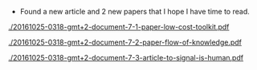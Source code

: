 * Found a new article and 2 new papers that I hope I have time to read.

[./20161025-0318-gmt+2-document-7-1-paper-low-cost-toolkit.pdf](./20161025-0318-gmt+2-document-7-1-paper-low-cost-toolkit.pdf)

[./20161025-0318-gmt+2-document-7-2-paper-flow-of-knowledge.pdf](./20161025-0318-gmt+2-document-7-2-paper-flow-of-knowledge.pdf)

[./20161025-0318-gmt+2-document-7-3-article-to-signal-is-human.pdf](./20161025-0318-gmt+2-document-7-3-article-to-signal-is-human.pdf)